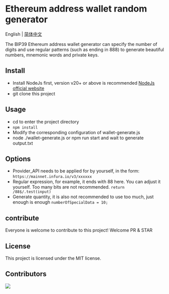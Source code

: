 # Ethereum address wallet random generator
English | [简体中文](https://github.com/subwaynextstation/Wallet-Creation/blob/main/README.md)

The BIP39 Ethereum address wallet generator can specify the number of digits and use regular patterns (such as ending in 888) to generate beautiful numbers, mnemonic words and private keys.

## Install
- Install NodeJs first, version v20+ or ​​above is recommended [NodeJs official website](https://nodejs.org/en)
- git clone this project

## Usage
- cd to enter the project directory
- `npm install`
- Modify the corresponding configuration of wallet-generate.js
- node ./wallet-generate.js or npm run start and wait to generate output.txt

## Options
- Provider_API needs to be applied for by yourself, in the form: `https://mainnet.infura.io/v3/xxxxxx`
- Regular expression, for example, it ends with 88 here. You can adjust it yourself. Too many bits are not recommended. `return /88$/.test(input)`
- Generate quantity, it is also not recommended to use too much, just enough is enough `numberOfSpecialData = 10; `


## contribute
Everyone is welcome to contribute to this project! Welcome PR & STAR

## License
This project is licensed under the MIT license.

## Contributors
<a href="https://github.com/subwaynextstation/Wallet-Creation/graphs/contributors">
  <img src="https://contrib.rocks/image?repo=yuanlaishiali/Wallet-Creation" />
</a>
